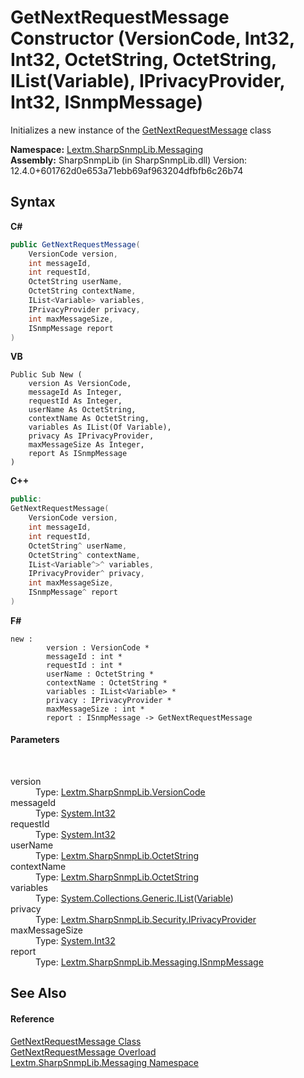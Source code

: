 # GetNextRequestMessage Constructor (VersionCode, Int32, Int32, OctetString, OctetString, IList(Variable), IPrivacyProvider, Int32, ISnmpMessage)
 

Initializes a new instance of the <a href="T_Lextm_SharpSnmpLib_Messaging_GetNextRequestMessage">GetNextRequestMessage</a> class

**Namespace:**&nbsp;<a href="N_Lextm_SharpSnmpLib_Messaging">Lextm.SharpSnmpLib.Messaging</a><br />**Assembly:**&nbsp;SharpSnmpLib (in SharpSnmpLib.dll) Version: 12.4.0+601762d0e653a71ebb69af963204dfbfb6c26b74

## Syntax

**C#**<br />
``` C#
public GetNextRequestMessage(
	VersionCode version,
	int messageId,
	int requestId,
	OctetString userName,
	OctetString contextName,
	IList<Variable> variables,
	IPrivacyProvider privacy,
	int maxMessageSize,
	ISnmpMessage report
)
```

**VB**<br />
``` VB
Public Sub New ( 
	version As VersionCode,
	messageId As Integer,
	requestId As Integer,
	userName As OctetString,
	contextName As OctetString,
	variables As IList(Of Variable),
	privacy As IPrivacyProvider,
	maxMessageSize As Integer,
	report As ISnmpMessage
)
```

**C++**<br />
``` C++
public:
GetNextRequestMessage(
	VersionCode version, 
	int messageId, 
	int requestId, 
	OctetString^ userName, 
	OctetString^ contextName, 
	IList<Variable^>^ variables, 
	IPrivacyProvider^ privacy, 
	int maxMessageSize, 
	ISnmpMessage^ report
)
```

**F#**<br />
``` F#
new : 
        version : VersionCode * 
        messageId : int * 
        requestId : int * 
        userName : OctetString * 
        contextName : OctetString * 
        variables : IList<Variable> * 
        privacy : IPrivacyProvider * 
        maxMessageSize : int * 
        report : ISnmpMessage -> GetNextRequestMessage
```


#### Parameters
&nbsp;<dl><dt>version</dt><dd>Type: <a href="T_Lextm_SharpSnmpLib_VersionCode">Lextm.SharpSnmpLib.VersionCode</a><br /></dd><dt>messageId</dt><dd>Type: <a href="https://docs.microsoft.com/dotnet/api/system.int32" target="_blank" rel="noopener noreferrer">System.Int32</a><br /></dd><dt>requestId</dt><dd>Type: <a href="https://docs.microsoft.com/dotnet/api/system.int32" target="_blank" rel="noopener noreferrer">System.Int32</a><br /></dd><dt>userName</dt><dd>Type: <a href="T_Lextm_SharpSnmpLib_OctetString">Lextm.SharpSnmpLib.OctetString</a><br /></dd><dt>contextName</dt><dd>Type: <a href="T_Lextm_SharpSnmpLib_OctetString">Lextm.SharpSnmpLib.OctetString</a><br /></dd><dt>variables</dt><dd>Type: <a href="https://docs.microsoft.com/dotnet/api/system.collections.generic.ilist-1" target="_blank" rel="noopener noreferrer">System.Collections.Generic.IList</a>(<a href="T_Lextm_SharpSnmpLib_Variable">Variable</a>)<br /></dd><dt>privacy</dt><dd>Type: <a href="T_Lextm_SharpSnmpLib_Security_IPrivacyProvider">Lextm.SharpSnmpLib.Security.IPrivacyProvider</a><br /></dd><dt>maxMessageSize</dt><dd>Type: <a href="https://docs.microsoft.com/dotnet/api/system.int32" target="_blank" rel="noopener noreferrer">System.Int32</a><br /></dd><dt>report</dt><dd>Type: <a href="T_Lextm_SharpSnmpLib_Messaging_ISnmpMessage">Lextm.SharpSnmpLib.Messaging.ISnmpMessage</a><br /></dd></dl>

## See Also


#### Reference
<a href="T_Lextm_SharpSnmpLib_Messaging_GetNextRequestMessage">GetNextRequestMessage Class</a><br /><a href="Overload_Lextm_SharpSnmpLib_Messaging_GetNextRequestMessage__ctor">GetNextRequestMessage Overload</a><br /><a href="N_Lextm_SharpSnmpLib_Messaging">Lextm.SharpSnmpLib.Messaging Namespace</a><br />